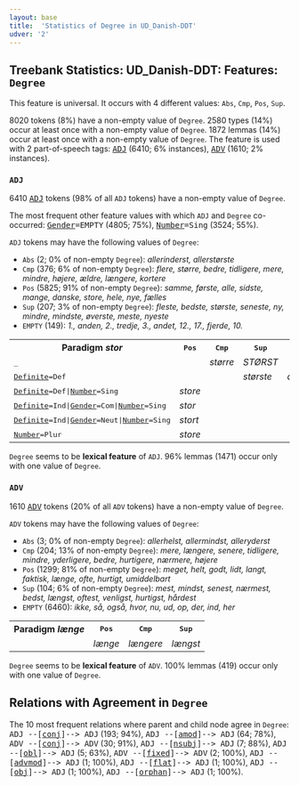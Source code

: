 ```yaml
---
layout: base
title:  'Statistics of Degree in UD_Danish-DDT'
udver: '2'
---
```


## Treebank Statistics: UD_Danish-DDT: Features: `Degree`

This feature is universal.
It occurs with 4 different values: `Abs`, `Cmp`, `Pos`, `Sup`.

8020 tokens (8%) have a non-empty value of `Degree`.
2580 types (14%) occur at least once with a non-empty value of `Degree`.
1872 lemmas (14%) occur at least once with a non-empty value of `Degree`.
The feature is used with 2 part-of-speech tags: <tt><a href="da_ddt-pos-ADJ.html">ADJ</a></tt> (6410; 6% instances), <tt><a href="da_ddt-pos-ADV.html">ADV</a></tt> (1610; 2% instances).

### `ADJ`

6410 <tt><a href="da_ddt-pos-ADJ.html">ADJ</a></tt> tokens (98% of all `ADJ` tokens) have a non-empty value of `Degree`.

The most frequent other feature values with which `ADJ` and `Degree` co-occurred: <tt><a href="da_ddt-feat-Gender.html">Gender</a></tt><tt>=EMPTY</tt> (4805; 75%), <tt><a href="da_ddt-feat-Number.html">Number</a></tt><tt>=Sing</tt> (3524; 55%).

`ADJ` tokens may have the following values of `Degree`:

* `Abs` (2; 0% of non-empty `Degree`): <em>allerinderst, allerstørste</em>
* `Cmp` (376; 6% of non-empty `Degree`): <em>flere, større, bedre, tidligere, mere, mindre, højere, ældre, længere, kortere</em>
* `Pos` (5825; 91% of non-empty `Degree`): <em>samme, første, alle, sidste, mange, danske, store, hele, nye, fælles</em>
* `Sup` (207; 3% of non-empty `Degree`): <em>fleste, bedste, største, seneste, ny, mindre, mindste, øverste, meste, nyeste</em>
* `EMPTY` (149): <em>1., anden, 2., tredje, 3., andet, 12., 17., fjerde, 10.</em>

<table>
  <tr><th>Paradigm <i>stor</i></th><th><tt>Pos</tt></th><th><tt>Cmp</tt></th><th><tt>Sup</tt></th><th><tt>Abs</tt></th></tr>
  <tr><td><tt>_</tt></td><td></td><td><em>større</em></td><td><em>STØRST</em></td><td></td></tr>
  <tr><td><tt><tt><a href="da_ddt-feat-Definite.html">Definite</a></tt><tt>=Def</tt></tt></td><td></td><td></td><td><em>største</em></td><td><em>allerstørste</em></td></tr>
  <tr><td><tt><tt><a href="da_ddt-feat-Definite.html">Definite</a></tt><tt>=Def</tt>|<tt><a href="da_ddt-feat-Number.html">Number</a></tt><tt>=Sing</tt></tt></td><td><em>store</em></td><td></td><td></td><td></td></tr>
  <tr><td><tt><tt><a href="da_ddt-feat-Definite.html">Definite</a></tt><tt>=Ind</tt>|<tt><a href="da_ddt-feat-Gender.html">Gender</a></tt><tt>=Com</tt>|<tt><a href="da_ddt-feat-Number.html">Number</a></tt><tt>=Sing</tt></tt></td><td><em>stor</em></td><td></td><td></td><td></td></tr>
  <tr><td><tt><tt><a href="da_ddt-feat-Definite.html">Definite</a></tt><tt>=Ind</tt>|<tt><a href="da_ddt-feat-Gender.html">Gender</a></tt><tt>=Neut</tt>|<tt><a href="da_ddt-feat-Number.html">Number</a></tt><tt>=Sing</tt></tt></td><td><em>stort</em></td><td></td><td></td><td></td></tr>
  <tr><td><tt><tt><a href="da_ddt-feat-Number.html">Number</a></tt><tt>=Plur</tt></tt></td><td><em>store</em></td><td></td><td></td><td></td></tr>
</table>

`Degree` seems to be **lexical feature** of `ADJ`. 96% lemmas (1471) occur only with one value of `Degree`.

### `ADV`

1610 <tt><a href="da_ddt-pos-ADV.html">ADV</a></tt> tokens (20% of all `ADV` tokens) have a non-empty value of `Degree`.

`ADV` tokens may have the following values of `Degree`:

* `Abs` (3; 0% of non-empty `Degree`): <em>allerhelst, allermindst, alleryderst</em>
* `Cmp` (204; 13% of non-empty `Degree`): <em>mere, længere, senere, tidligere, mindre, yderligere, bedre, hurtigere, nærmere, højere</em>
* `Pos` (1299; 81% of non-empty `Degree`): <em>meget, helt, godt, lidt, langt, faktisk, længe, ofte, hurtigt, umiddelbart</em>
* `Sup` (104; 6% of non-empty `Degree`): <em>mest, mindst, senest, nærmest, bedst, længst, oftest, venligst, hurtigst, hårdest</em>
* `EMPTY` (6460): <em>ikke, så, også, hvor, nu, ud, op, der, ind, her</em>

<table>
  <tr><th>Paradigm <i>længe</i></th><th><tt>Pos</tt></th><th><tt>Cmp</tt></th><th><tt>Sup</tt></th></tr>
  <tr><td><tt></tt></td><td><em>længe</em></td><td><em>længere</em></td><td><em>længst</em></td></tr>
</table>

`Degree` seems to be **lexical feature** of `ADV`. 100% lemmas (419) occur only with one value of `Degree`.

## Relations with Agreement in `Degree`

The 10 most frequent relations where parent and child node agree in `Degree`:
<tt>ADJ --[<tt><a href="da_ddt-dep-conj.html">conj</a></tt>]--> ADJ</tt> (193; 94%),
<tt>ADJ --[<tt><a href="da_ddt-dep-amod.html">amod</a></tt>]--> ADJ</tt> (64; 78%),
<tt>ADV --[<tt><a href="da_ddt-dep-conj.html">conj</a></tt>]--> ADV</tt> (30; 91%),
<tt>ADJ --[<tt><a href="da_ddt-dep-nsubj.html">nsubj</a></tt>]--> ADJ</tt> (7; 88%),
<tt>ADJ --[<tt><a href="da_ddt-dep-obl.html">obl</a></tt>]--> ADJ</tt> (5; 63%),
<tt>ADV --[<tt><a href="da_ddt-dep-fixed.html">fixed</a></tt>]--> ADV</tt> (2; 100%),
<tt>ADJ --[<tt><a href="da_ddt-dep-advmod.html">advmod</a></tt>]--> ADJ</tt> (1; 100%),
<tt>ADJ --[<tt><a href="da_ddt-dep-flat.html">flat</a></tt>]--> ADJ</tt> (1; 100%),
<tt>ADJ --[<tt><a href="da_ddt-dep-obj.html">obj</a></tt>]--> ADJ</tt> (1; 100%),
<tt>ADJ --[<tt><a href="da_ddt-dep-orphan.html">orphan</a></tt>]--> ADJ</tt> (1; 100%).

